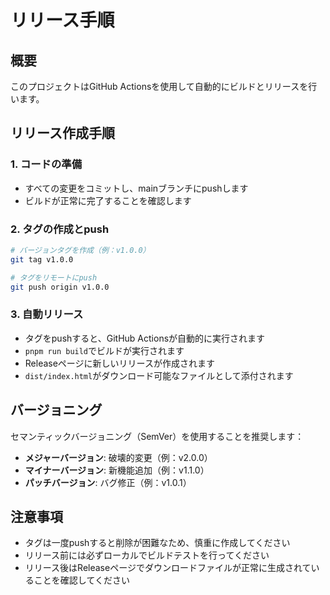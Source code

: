 # リリース手順

## 概要

このプロジェクトはGitHub Actionsを使用して自動的にビルドとリリースを行います。

## リリース作成手順

### 1. コードの準備
- すべての変更をコミットし、mainブランチにpushします
- ビルドが正常に完了することを確認します

### 2. タグの作成とpush
```bash
# バージョンタグを作成（例：v1.0.0）
git tag v1.0.0

# タグをリモートにpush
git push origin v1.0.0
```

### 3. 自動リリース
- タグをpushすると、GitHub Actionsが自動的に実行されます
- `pnpm run build`でビルドが実行されます
- Releaseページに新しいリリースが作成されます
- `dist/index.html`がダウンロード可能なファイルとして添付されます

## バージョニング

セマンティックバージョニング（SemVer）を使用することを推奨します：

- **メジャーバージョン**: 破壊的変更（例：v2.0.0）
- **マイナーバージョン**: 新機能追加（例：v1.1.0）
- **パッチバージョン**: バグ修正（例：v1.0.1）

## 注意事項

- タグは一度pushすると削除が困難なため、慎重に作成してください
- リリース前には必ずローカルでビルドテストを行ってください
- リリース後はReleaseページでダウンロードファイルが正常に生成されていることを確認してください